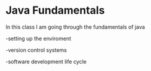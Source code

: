 # Java Fundamentals

 In this class I am going through the fundamentals of java
 
-setting up the enviroment

-version control systems

-software development life cycle
